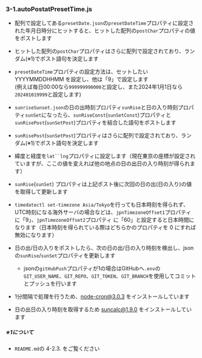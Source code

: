 ### 3-1.autoPostatPresetTime.js
- 配列で設定してある`presetDate.json`の`presetDateTime`プロパティに設定された年月日時分にヒットすると、ヒットした配列の`postChar`プロパティの値をポストします

- ヒットした配列の`postChar`プロパティはさらに配列で設定されており、ランダム(※1)でポスト語句を決定します

- `presetDateTime`プロパティの設定方法は、セットしたい YYYYMMDDHHMM を設定し、他は「9」で設定します  
  (例えば毎日00:00なら`999999990000`と設定し、また2024年1月1日なら`202401019999`と設定します)
  
- `sunriseSunset.json`の日の出時刻プロパティ`sunRise`と日の入り時刻プロパティ`sunSet`になったら、`sunRiseConst`(`sunSetConst`)プロパティと`sunRisePost`(`sunSetPost`)プロパティを結合した語句をポストします
  
- `sunRisePost`(`sunSetPost`)プロパティはさらに配列で設定されており、ランダム(※1)でポスト語句を決定します
  
- 緯度と経度を`lat``lng`プロパティに設定します（現在東京の座標が設定されていますが、ここの値を変えれば他の地点の日の出日の入り時刻が得られます）
  
- `sunRise`(`sunSet`) プロパティは上記ポスト後に次回の日の出(日の入り)の値を取得して更新します
  
- `timedatectl set-timezone Asia/Tokyo`を行っても日本時刻を得られず、UTC時刻になる海外サーバの場合などは、`jpnTimezoneOffset1`プロパティ に「9」、`jpnTimezoneOffset2`プロパティ に「60」と設定すると日本時間になります（日本時刻を得られている際はどちらかのプロパティを 0 にすれば無効になります）
  
- 日の出/日の入りをポストしたら、次の日の出/日の入り時刻を検出し、jsonの`sunRise`/`sunSet`プロパティを更新します
  - jsonの`gitHubPush`プロパティが1の場合はGitHubへ`.env`の`GIT_USER_NAME`、`GIT_REPO`、`GIT_TOKEN`、`GIT_BRANCH`を使用してコミットとプッシュを行います
  
- 1分間隔で処理を行うため、node-cron@3.0.3 をインストールしています
  
- 日の出日の入り時刻を取得するため suncalc@1.9.0 をインストールしています

##### ※1について
- `README.md`の 4-2.3. をご覧ください
